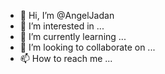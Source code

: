 - 👋 Hi, I’m @AngelJadan
- 👀 I’m interested in ...
- 🌱 I’m currently learning ...
- 💞️ I’m looking to collaborate on ...
- 📫 How to reach me ...

<!---
AngelJadan/AngelJadan is a ✨ special ✨ repository because its `README.md` (this file) appears on your GitHub profile.
You can click the Preview link to take a look at your changes.
--->
